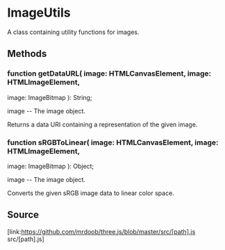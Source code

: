 # ImageUtils

A class containing utility functions for images.

## Methods

###  function getDataURL( image: HTMLCanvasElement, image: HTMLImageElement,
image: ImageBitmap ): String;

image -- The image object.  
  
Returns a data URI containing a representation of the given image.

###  function sRGBToLinear( image: HTMLCanvasElement, image: HTMLImageElement,
image: ImageBitmap ): Object;

image -- The image object.  
  
Converts the given sRGB image data to linear color space.

## Source

[link:https://github.com/mrdoob/three.js/blob/master/src/[path].js
src/[path].js]

